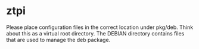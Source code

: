 ztpi
====

Please place configuration files in the correct location under pkg/deb. Think about this as a virtual root directory. The DEBIAN directory contains files that are used to manage the deb package.

